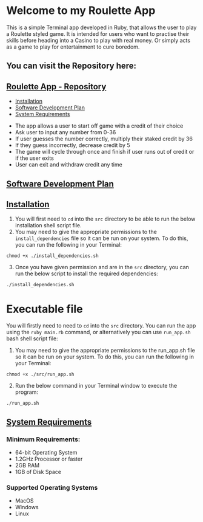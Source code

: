 # Welcome to my Roulette App

This is a simple Terminal app developed in Ruby, that allows the user to play a Roulette styled game. It is intended for users who want to practise their skills before heading into a Casino to play with real money. Or simply acts as a game to play for entertainment to cure boredom.

## You can visit the Repository here:

## [Roulette App - Repository](https://github.com/Krishtronomy/roulette-app)

- [Installation](#installation)
- [Software Development Plan](#software-development-plan)
- [System Requirements](#system-requirements)
  


*  The app allows a user to start off game with a credit of their choice
*   Ask user to input any number from 0-36
* If user guesses the number correctly, multiply their staked credit by 36
* If they guess incorrectly, decrease credit by 5
* The game will cycle through once and finish if user runs out of credit or if the user exits
* User can exit and withdraw credit any time


## [Software Development Plan](#software-development-plan)

## [Installation](#installation)
1. You will first need to `cd` into the `src` directory to be able to run the below installation shell script file.
2. You may need to give the appropriate permissions to the `install_dependencies` file so it can be run on your system. To do this, you can run the following in your Terminal:

`chmod +x ./install_dependencies.sh`

3. Once you have given permission and are in the `src` directory, you can run the below script to install the required dependencies:

`./install_dependencies.sh`

    
# Executable file

You will firstly need to need to `cd` into the `src` directory. 
You can run the app using the `ruby main.rb` command, or alternatively you can use `run_app.sh` bash shell script file:

1. You may need to give the appropriate permissions to the run_app.sh file so it can be run on your system. To do this, you can run the following in your Terminal:

`chmod +x ./src/run_app.sh`

2. Run the below command in your Terminal window to execute the program:

`./run_app.sh`

##  [System Requirements](#system-requirements)
### Minimum Requirements:


* 64-bit Operating System
* 1.2GHz Processor or faster
* 2GB RAM
* 1GB of Disk Space


### Supported Operating Systems
* MacOS
* Windows
* Linux



 
